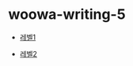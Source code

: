 # woowa-writing-5

* [레벨1](https://github.com/ki960213/woowa-writing-5/blob/main/level1.md)

* [레벨2](https://github.com/ki960213/woowa-writing-5/blob/level2/level2.md)
